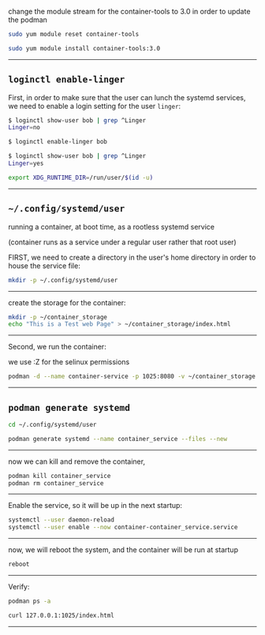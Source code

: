 

change the module stream for the container-tools to 3.0 in order to update the podman

```bash
sudo yum module reset container-tools
```


```bash
sudo yum module install container-tools:3.0 
```

________________________________________________________________________________________________


## `loginctl enable-linger`

First, in order to make sure that the user can lunch the systemd services, we need to enable a login setting for the user 
 `linger`:


```bash
$ loginctl show-user bob | grep ^Linger
Linger=no

$ loginctl enable-linger bob

$ loginctl show-user bob | grep ^Linger
Linger=yes
```


```bash
export XDG_RUNTIME_DIR=/run/user/$(id -u)
```

________________________________________________________________________________________________


## `~/.config/systemd/user`

running a container, at boot time, as a rootless systemd service

(container runs as a service under a regular user rather that root user)

FIRST, we need to create a directory in the user's home directory in order to house the service file:

```bash
mkdir -p ~/.config/systemd/user
```


________________________________________________________________________________________________


create the storage for the container:

```bash
mkdir -p ~/container_storage
echo "This is a Test web Page" > ~/container_storage/index.html
```

________________________________________________________________________________________________

Second, we run the container:

we use :Z for the selinux permissions

```bash
podman -d --name container-service -p 1025:8080 -v ~/container_storage:/var/www/html:Z registry.access.redhat.com/rhscl/httpd-24-rhel7
```

________________________________________________________________________________________________


## `podman generate systemd`

```bash
cd ~/.config/systemd/user

podman generate systemd --name container_service --files --new
```


________________________________________________________________________________________________

now we can kill and remove the container,

```bash
podman kill container_service
podman rm container_service
```

________________________________________________________________________________________________


Enable the service, so it will be up in the next startup:

```bash
systemctl --user daemon-reload
systemctl --user enable --now container-container_service.service
```

________________________________________________________________________________________________

now, we will reboot the system, and the container will be run at startup

```bash
reboot
```
________________________________________________________________________________________________


Verify:

```bash
podman ps -a
```


```bash
curl 127.0.0.1:1025/index.html
```


________________________________________________________________________________________________
